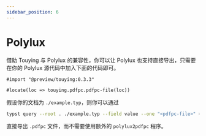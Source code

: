 ```yaml
---
sidebar_position: 6
---
```


# Polylux

借助 Touying 与 Polylux 的兼容性，你可以让 Polylux 也支持直接导出，只需要在你的 Polylux 源代码中加入下面的代码即可。

```
#import "@preview/touying:0.3.3"

#locate(loc => touying.pdfpc.pdfpc-file(loc))
```

假设你的文档为 `./example.typ`，则你可以通过

```sh
typst query --root . ./example.typ --field value --one "<pdfpc-file>" > ./example.pdfpc
```

直接导出 `.pdfpc` 文件，而不需要使用额外的 `polylux2pdfpc` 程序。